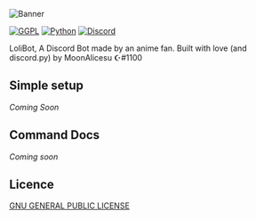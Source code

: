 ![Banner](https://i.imgur.com/Ks5IcqC.jpg)

[![GGPL](https://img.shields.io/github/license/mashape/apistatus.svg?style=flat-square)](https://opensource.org/licenses/GNU-GENERAL-PUBLIC-LICENSE)
[![Python](https://img.shields.io/badge/Python-3.5%2B-green.svg?style=flat-square)](https://github.com/Aiyumii/Discord-Loli/)
[![Discord](https://discordapp.com/api/guilds/421170296004018177/widget.png)](https://discord.gg/cpMkxRP) 

LoliBot, A Discord Bot made by an anime fan. Built with love (and discord.py) by MoonAlicesu ☪#1100

## Simple setup

_Coming Soon_

## Command Docs
*Coming soon*


## Licence
[GNU GENERAL PUBLIC LICENSE](https://github.com/Aiyumii/Discord-Loli/blob/master/LICENSE)
